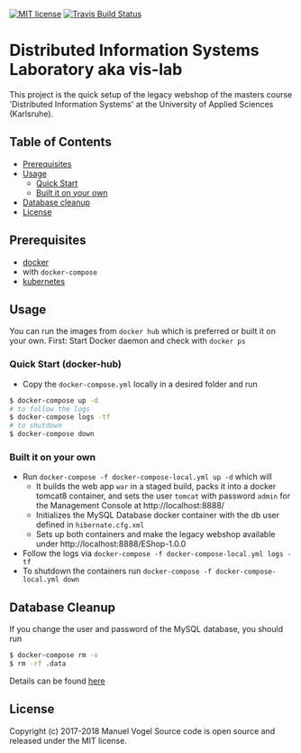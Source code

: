 [![MIT license](http://img.shields.io/badge/license-MIT-brightgreen.svg)](http://opensource.org/licenses/MIT)
[![Travis Build Status](https://travis-ci.org/mavogel/hska-vis-legacy.svg?branch=master)](https://travis-ci.org/mavogel/hska-vis-legacy)

# Distributed Information Systems Laboratory aka vis-lab
This project is the quick setup of the legacy webshop of 
the masters course 'Distributed Information Systems' at the University of Applied Sciences (Karlsruhe).

## Table of Contents
- [Prerequisites](#prerequisites)
- [Usage](#usage)
    - [Quick Start](#quick-start)
    - [Built it on your own](#built-it-on-your-own)
- [Database cleanup](#database-cleanup)
- [License](#license)

## <a name="prerequisites"></a>Prerequisites
- [docker](https://docker.com)
- with `docker-compose`
- [kubernetes](https://kubernetes.io/de/)

## <a name="usage"></a>Usage
You can run the images from `docker hub` which is preferred or built it on your own.
First: Start Docker daemon and check with `docker ps`

### <a name="quick-start"></a>Quick Start (docker-hub)
- Copy the `docker-compose.yml` locally in a desired folder and run
```bash
$ docker-compose up -d
# to follow the logs
$ docker-compose logs -tf
# to shutdown
$ docker-compose down
```

### <a name="built-it-on-your-own"></a>Built it on your own
- Run `docker-compose -f docker-compose-local.yml up -d` which will
    - It builds the web app `war` in a staged build, packs it into a docker tomcat8 container,
    and sets the user `tomcat` with password `admin` for the Management Console at http://localhost:8888/
    - Initializes the MySQL Database docker container with the db user defined in `hibernate.cfg.xml`
    - Sets up both containers and make the legacy webshop available under http://localhost:8888/EShop-1.0.0
- Follow the logs via `docker-compose -f docker-compose-local.yml logs -tf`
- To shutdown the containers run `docker-compose -f docker-compose-local.yml down`

## <a name="database-cleanup"></a>Database Cleanup
If you change the user and password of the MySQL database, you should run
```bash
$ docker-compose rm -v
$ rm -rf .data
```
Details can be found [here](https://github.com/docker-library/mysql/issues/51)

## <a name="license"></a>License
Copyright (c) 2017-2018 Manuel Vogel
Source code is open source and released under the MIT license.
